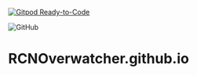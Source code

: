 [![Gitpod Ready-to-Code](https://img.shields.io/badge/Gitpod-Ready--to--Code-blue?logo=gitpod)](https://gitpod.io/#https://github.com/RCNOverwatcher/RCNOverwatcher.github.io) 

![GitHub](https://img.shields.io/github/license/RCNOverwatcher/RCNOverwatcher.github.io)
# RCNOverwatcher.github.io
